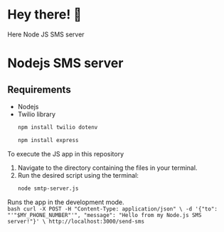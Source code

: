 # Hey there! 👋
Here Node JS SMS server

# Nodejs SMS server

 
## Requirements
*  Nodejs
*  Twilio library
    ```bash
    npm install twilio dotenv
    ```
    ```bash
    npm install express
    ```
To execute the JS app in this repository

1.  Navigate to the directory containing the files in your terminal.
2.  Run the desired script using the terminal:
    ```bash
    node smtp-server.js
    ```
   
   
    
Runs the app in the development mode.\
    ```bash
    curl -X POST -H "Content-Type: application/json" \
     -d '{"to": "'"$MY_PHONE_NUMBER"'", "message": "Hello from my Node.js SMS server!"}' \
     http://localhost:3000/send-sms
    ```

    
    
